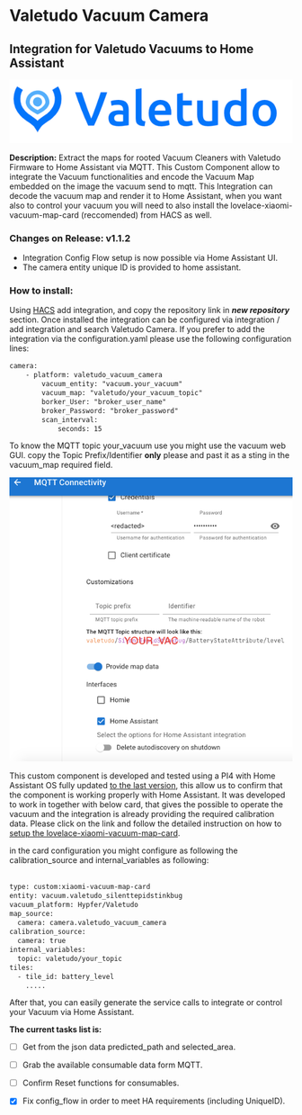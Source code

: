 # Valetudo Vacuum Camera
## Integration for Valetudo Vacuums to Home Assistant
<div align="center">
    <a href="https://valetudo.cloud/pages/general/newcomer-guide.html">
    <img src="images/img_1.png">
    </a>
</div>

**Description:**
Extract the maps for rooted Vacuum Cleaners with Valetudo Firmware to Home Assistant via MQTT.
This Custom Component allow to integrate the Vacuum functionalities and encode the Vacuum Map embedded on the image the vacuum send to mqtt.
This Integration can decode the vacuum map and render it to Home Assistant, when you want also to control your vacuum you will need to also install the lovelace-xiaomi-vacuum-map-card (reccomended) from HACS as well.

### Changes on Release: v1.1.2
- Integration Config Flow setup is now possible via Home Assistant UI.
- The camera entity unique ID is provided to home assistant.


### How to install:
Using [HACS](https://hacs.xyz/) add integration, and copy the repository link in ***new repository*** section.
Once installed the integration can be configured via integration / add integration and search Valetudo Camera.
If you prefer to add the integration via the configuration.yaml please use the following configuration lines:


```
camera:
    - platform: valetudo_vacuum_camera
        vacuum_entity: "vacuum.your_vacuum"
        vacuum_map: "valetudo/your_vacuum_topic"
        borker_User: "broker_user_name"
        broker_Password: "broker_password"
        scan_interval:
            seconds: 15
```

To know the MQTT topic your_vacuum use you might use the vacuum web GUI.
copy the Topic Prefix/Identifier **only** please and past it as a sting in the
vacuum_map required field.

<div align="center">
  <img src="images/img.png" alt="Valetudo Connections Setting Menu">
</div>

This custom component is developed and tested using a PI4 with Home Assistant OS fully updated [to the last version](https://www.home-assistant.io/faq/release/), this allow
us to confirm that the component is working properly with Home Assistant.
It was developed to work in together with below card, that gives the possible to operate the vacuum and the integration is
already providing the required calibration data. Please click on
the link and follow the detailed instruction on how to [setup the lovelace-xiaomi-vacuum-map-card](
https://github.com/PiotrMachowski/lovelace-xiaomi-vacuum-map-card/tree/master).


in the card configuration you might configure as following the
calibration_source and internal_variables as following:
```

type: custom:xiaomi-vacuum-map-card
entity: vacuum.valetudo_silenttepidstinkbug
vacuum_platform: Hypfer/Valetudo
map_source:
  camera: camera.valetudo_vacuum_camera
calibration_source:
  camera: true
internal_variables:
  topic: valetudo/your_topic
tiles:
  - tile_id: battery_level
    .....

```

After that, you can easily generate the service calls to integrate or control
your Vacuum via Home Assistant.

**The current tasks list is:**
- [ ] Get from the json data predicted_path and selected_area.
- [ ] Grab the available consumable data form MQTT.
- [ ] Confirm Reset functions for consumables.
- [x] Fix config_flow in order to meet HA requirements (including UniqueID).


